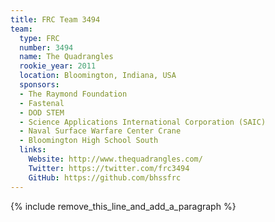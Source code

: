```yaml
---
title: FRC Team 3494
team:
  type: FRC
  number: 3494
  name: The Quadrangles
  rookie_year: 2011
  location: Bloomington, Indiana, USA
  sponsors:
  - The Raymond Foundation
  - Fastenal
  - DOD STEM
  - Science Applications International Corporation (SAIC)
  - Naval Surface Warfare Center Crane
  - Bloomington High School South
  links:
    Website: http://www.thequadrangles.com/
    Twitter: https://twitter.com/frc3494
    GitHub: https://github.com/bhssfrc
---
```


{% include remove_this_line_and_add_a_paragraph %}